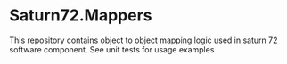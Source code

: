 # Saturn72.Mappers

This repository contains object to object mapping logic used in saturn 72 software component.
See unit tests for usage examples
